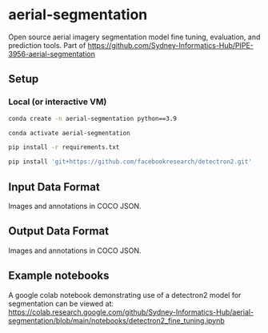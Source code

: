 # aerial-segmentation
Open source aerial imagery segmentation model fine tuning, evaluation, and prediction tools. Part of https://github.com/Sydney-Informatics-Hub/PIPE-3956-aerial-segmentation


## Setup

### Local (or interactive VM)

```bash
conda create -n aerial-segmentation python==3.9

conda activate aerial-segmentation

pip install -r requirements.txt

pip install 'git+https://github.com/facebookresearch/detectron2.git'
```

## Input Data Format

Images and annotations in COCO JSON.

## Output Data Format

Images and annotations in COCO JSON.

## Example notebooks

A google colab notebook demonstrating use of a detectron2 model for segmentation can be viewed at:
https://colab.research.google.com/github/Sydney-Informatics-Hub/aerial-segmentation/blob/main/notebooks/detectron2_fine_tuning.ipynb

